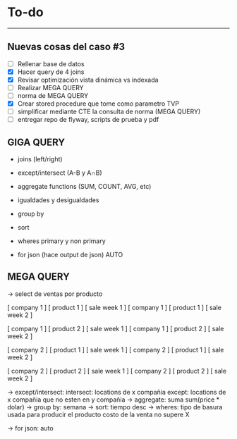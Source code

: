 # To-do
---
## Nuevas cosas del caso #3
- [ ] Rellenar base de datos
- [X] Hacer query de 4 joins
- [X] Revisar optimización vista dinámica vs indexada
- [ ] Realizar MEGA QUERY
- [ ] norma de MEGA QUERY
- [X] Crear stored procedure que tome como parametro TVP
- [ ] simplificar mediante CTE la consulta de norma (MEGA QUERY)
- [ ] entregar repo de flyway, scripts de prueba y pdf
## GIGA QUERY
- joins (left/right)
- except/intersect (A-B y A∩B)

- aggregate functions (SUM, COUNT, AVG, etc)
- igualdades y desigualdades

- group by
- sort
- wheres primary y non primary
- for json (hace output de json) AUTO


## MEGA QUERY
-> select de ventas por producto

[ company 1 ] [ product 1 ] [ sale week 1 ]
[ company 1 ] [ product 1 ] [ sale week 2 ]

[ company 1 ] [ product 2 ] [ sale week 1 ]
[ company 1 ] [ product 2 ] [ sale week 2 ]

[ company 2 ] [ product 1 ] [ sale week 1 ]
[ company 2 ] [ product 1 ] [ sale week 2 ]

[ company 2 ] [ product 2 ] [ sale week 1 ]
[ company 2 ] [ product 2 ] [ sale week 2 ]

-> except/intersect:
    intersect: locations de x compañia
    except: locations de x compañia que no esten en y compañia
-> aggregate: suma sum(price * dolar)
-> group by: semana
-> sort: tiempo desc
-> wheres:
    tipo de basura usada para producir el producto
    costo de la venta no supere X

-> for json: auto
